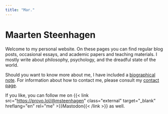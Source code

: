 ```yaml
---
title: "Mar."
---
```


# Maarten Steenhagen

Welcome to my personal website. On these pages you can find regular blog posts, occasional essays, and academic papers and teaching materials. I mostly write about philosophy, psychology, and the dreadful state of the world. 

Should you want to know more about me, I have included a [biographical note](about/). For information about how to contact me, please consult my [contact page](contact/). 

If you like, you can follow me on {{< link src="https://provo.lol/@msteenhagen" class="external" target="_blank" hreflang="en" rel="me" >}}Mastodon{{< /link >}} as well. 


